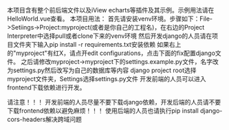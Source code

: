 ﻿本项目含有整个前后端文件以及iView echarts等插件及其示例。示例用法请在HelloWorld.vue查看。
本项目用法：
首先请安装venv环境。步骤如下：File->Setiings->Project:myproject(或者是你自己的工程名)，在右边的Project Interpreter中选择pull或者clone下来的venv环境
然后开发django的人员请在项目文件夹下输入pip install -r requirements.txt安装依赖
如果右上的"myproject"有红X，请点开edit configurations，点击下面的fix配置django文件。
之后请修改myproject->myproject下的settings.example.py文件，名字改为settings.py然后改写为自己的数据库等内容
django project root选择myproject文件夹，Settings选择settings.py文件
开发前端的人员可以进入frontend下载依赖进行开发。

请注意！！！
开发前端的人员尽量不要下载django依赖，开发后端的人员请不要下载frontend依赖以避免麻烦！！！
使用后端的人员也请执行pip install django-cors-headers解决跨域问题

